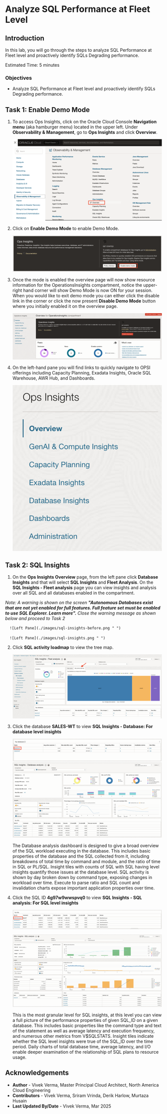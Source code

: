 # Analyze SQL Performance at Fleet Level

## Introduction

In this lab, you will go through the steps to analyze SQL Performance at Fleet level and proactively identify SQLs Degrading performance.

Estimated Time: 5 minutes

### Objectives

-   Analyze SQL Performance at Fleet level and proactively identify SQLs Degrading performance.


## Task 1: Enable Demo Mode

1.  To access Ops Insights, click on the Oracle Cloud Console **Navigation menu** (aka hamburger menu) located in the upper left. Under **Observability & Management**, go to **Ops Insights** and click **Overview**.

      ![Ops Insights](./images/opsi-main-ocw.png " ")

2.  Click on **Enable Demo Mode** to enable Demo Mode.

      ![Enable Demo Mode](./images/opsi-enable-demo.png " ")

3.  Once the mode is enabled the overview page will now show resource information for the OperationsInsights compartment, notice the upper-right hand corner will show Demo Mode is now ON for your session.  When you would like to exit demo mode you can either click the disable link in the corner or click the now present **Disable Demo Mode** button where you initially enabled it on the overview page.

      ![Demo Mode ON](./images/opsi-demo-mode-on-ocw.png " ")

4.  On the left-hand pane you will find links to quickly navigate to OPSI offerings including Capacity Planning, Exadata Insights, Oracle SQL Warehouse, AWR Hub, and Dashboards.  

      ![Left Pane](./images/opsi-left-pane-new.png " ")

## Task 2: SQL Insights

1. On the **Ops Insights Overview** page, from the left pane click **Database Insights** and that will select **SQL Insights** and **Fleet Analysis**. On the **SQL Insights - Fleet analysis** page you can view insights and analysis over all SQL and all databases enabled in the compartment.

  *Note: A warning is shown on the screen **"Autonomous Databases exist that are not yet enabled for full features. Full feature set must be enabled to use SQL Explorer. Learn more".** Close the warning message as shown below and proceed to Task 2*

      ![Left Pane](./images/sql-insights-before.png " ")

      ![Left Pane](./images/sql-insights.png " ")

2. Click **SQL activity loadmap** to view the tree map.

      ![Left Pane](./images/sql-insights-treemap.png " ")   

3. Click the database **SALES-WT** to view **SQL Insights - Database: For database level insights**

      ![Left Pane](./images/sales-wt-db.png " ")
      ![Left Pane](./images/sales-wt-db-insights.png " ")

      The Database analysis dashboard is designed to give a broad overview of the SQL workload executing in the database. This includes basic properties of the database and the SQL collected from it, including breakdowns of total time by command and module, and the ratio of time in SQL or PL/SQL. Insight tiles with counts of SQL with SQL having level insights quantify those issues at the database level. SQL activity is shown by day broken down by command type, exposing changes in workload over time. Execute to parse ratio and SQL count and invalidation charts expose important application properties over time.

4. Click the SQL ID **4g97w9wwspvq0** to view **SQL Insights - SQL analysis: For SQL level insights**

      ![Left Pane](./images/sql-id-sql-insights.png " ")

      ![Left Pane](./images/sql-insights-sql-analysis.png " ")

      This is the most granular level for SQL insights, at this level you can view a full picture of the performance properties of given SQL\_ID on a given database. This includes basic properties like the command type and text of the statement as well as average latency and execution frequency, and numerous other metrics from V$SQLSTATS. Insight tiles indicate whether the SQL level insights were true of the SQL_ID over the time period. Daily charts of total database time, average latency, and I/O enable deeper examination of the relationship of SQL plans to resource usage.
      

## Acknowledgements

- **Author** - Vivek Verma, Master Principal Cloud Architect, North America Cloud Engineering
- **Contributors** - Vivek Verma, Sriram Vrinda, Derik Harlow, Murtaza Husain
- **Last Updated By/Date** - Vivek Verma, Mar 2025